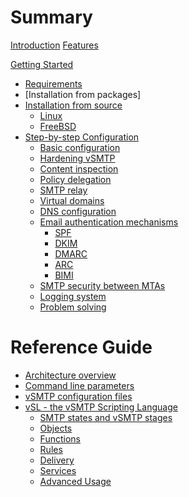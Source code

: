 # Summary

[Introduction](introduction.md)
[Features](features.md)

[Getting Started](started.md)
- [Requirements](requirements.md)
- [Installation from packages]
- [Installation from source](start/install/source.md)
  - [Linux](start/install/source/linux.md)
  - [FreeBSD](start/install/source/freebsd.md)
- [Step-by-step Configuration](start/configuration/configuration.md)
  - [Basic configuration](start/configuration/basic.md)
  - [Hardening vSMTP](start/configuration/hardening.md)
  - [Content inspection]()
  - [Policy delegation]()
  - [SMTP relay]()
  - [Virtual domains]()
  - [DNS configuration](advanced/dns.md)
  - [Email authentication mechanisms](advanced/eam.md)
    - [SPF](advanced/eam/spf.md)
    - [DKIM](advanced/eam/dkim.md)
    - [DMARC](advanced/eam/dmarc.md)
    - [ARC](advanced/eam/arc.md)
    - [BIMI](advanced/eam/bimi.md)
  - [SMTP security between MTAs](advanced/dane.md)
  - [Logging system]()
  - [Problem solving]()

# Reference Guide

- [Architecture overview](reference/architecture.md)
- [Command line parameters](reference/command.md)
- [vSMTP configuration files](reference/configfiles.md)
- [vSL - the vSMTP Scripting Language](reference/vSL/vsl.md)
  - [SMTP states and vSMTP stages](reference/vSL/stages.md)
  - [Objects](reference/vSL/objects.md)
  - [Functions](reference/vSL/functions.md)
  - [Rules](reference/vSL/rules.md)
  - [Delivery](reference/vSL/delivery.md)
  - [Services](reference/vSL/services.md)
  - [Advanced Usage](reference/vSL/advanced.md)
